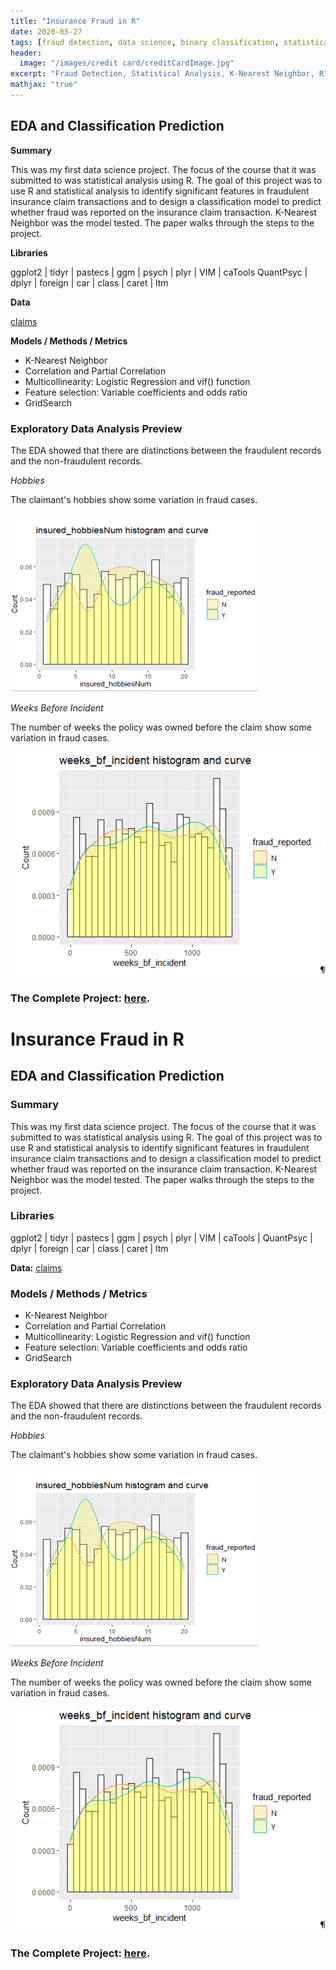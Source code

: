 ```yaml
---
title: "Insurance Fraud in R"
date: 2020-05-27
tags: [fraud detection, data science, binary classification, statistical analysis, k-nearest]
header:
  image: "/images/credit card/creditCardImage.jpg"
excerpt: "Fraud Detection, Statistical Analysis, K-Nearest Neighbor, R"
mathjax: "true"
---
```


## EDA and Classification Prediction 

**Summary**

This was my first data science project.  The focus of the course that it was submitted to was statistical analysis using R.  The goal of this project was to use R and statistical analysis to identify significant features in fraudulent insurance claim transactions and to design a classification model to predict whether fraud was reported on the insurance claim transaction.  K-Nearest Neighbor was the model tested. The paper walks through the steps to the project.  

**Libraries**

ggplot2   | tidyr | pastecs | ggm | psych | plyr  | VIM | caTools 
QuantPsyc | dplyr | foreign | car | class | caret | ltm

**Data**

[claims](https://www.kaggle.com/patilk1/fraudulentinsuranceclaim) 


**Models / Methods / Metrics**

* K-Nearest Neighbor
* Correlation and Partial Correlation
* Multicollinearity:  Logistic Regression and vif() function
* Feature selection:  Variable coefficients and odds ratio
* GridSearch


### Exploratory Data Analysis Preview


The EDA showed that there are distinctions between the fraudulent records and the non-fraudulent records. 


_Hobbies_

The claimant's hobbies show some variation in fraud cases.

![Hobbies](/images/claims/Hobbies.PNG)


_Weeks Before Incident_

The number of weeks the policy was owned before the claim show some variation in fraud cases.

![Weeks](/images/claims/weeks.PNG)



### The Complete Project: [here](https://github.com/MaryDonovanMartello/________).

# Insurance Fraud in R
## EDA and Classification Prediction

### Summary

This was my first data science project. The focus of the course that it was submitted to was statistical analysis using R. The goal of this project was to use R and statistical analysis to identify significant features in fraudulent insurance claim transactions and to design a classification model to predict whether fraud was reported on the insurance claim transaction. K-Nearest Neighbor was the model tested. The paper walks through the steps to the project.

### Libraries

ggplot2 | tidyr | pastecs | ggm | psych | plyr | VIM | caTools | QuantPsyc | dplyr | foreign | car | class | caret | ltm

**Data:**  [claims](https://www.kaggle.com/patilk1/fraudulentinsuranceclaim)

### Models / Methods / Metrics

* K-Nearest Neighbor
* Correlation and Partial Correlation
* Multicollinearity: Logistic Regression and vif() function
* Feature selection: Variable coefficients and odds ratio
* GridSearch

### Exploratory Data Analysis Preview

The EDA showed that there are distinctions between the fraudulent records and the non-fraudulent records.

_Hobbies_

The claimant's hobbies show some variation in fraud cases.

![Hobbies](/images/claims/Hobbies.PNG)


_Weeks Before Incident_

The number of weeks the policy was owned before the claim show some variation in fraud cases.

![Weeks](/images/claims/weeks.PNG)


### The Complete Project: [here](https://github.com/MaryDonovanMartello/).

